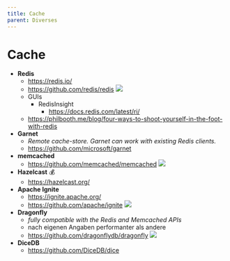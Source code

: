 ```yaml
---
title: Cache
parent: Diverses
---
```


# Cache
- **Redis**
  - <https://redis.io/>
  - <https://github.com/redis/redis> <img loading="lazy" src="https://img.shields.io/github/stars/redis/redis?style=flat-square"/>
  - GUIs
    - RedisInsight
      - <https://docs.redis.com/latest/ri/>
  - <https://philbooth.me/blog/four-ways-to-shoot-yourself-in-the-foot-with-redis>
- **Garnet**
  - *Remote cache-store. Garnet can work with existing Redis clients.* 
  - <https://github.com/microsoft/garnet> 
- **memcached**
  - <https://github.com/memcached/memcached> <img loading="lazy" src="https://img.shields.io/github/stars/memcached/memcached?style=flat-square"/>
- **Hazelcast** 💰
  - <https://hazelcast.org/>
- **Apache Ignite**
  - <https://ignite.apache.org/>
  - <https://github.com/apache/ignite> <img loading="lazy" src="https://img.shields.io/github/stars/apache/ignite?style=flat-square"/>
- **Dragonfly**
  - *fully compatible with the Redis and Memcached APIs*
  - nach eigenen Angaben performanter als andere
  - <https://github.com/dragonflydb/dragonfly> <img loading="lazy" src="https://img.shields.io/github/stars/dragonflydb/dragonfly?style=flat-square"/>
- **DiceDB**
  - <https://github.com/DiceDB/dice>

